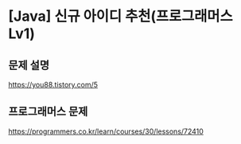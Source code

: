 # [Java] 신규 아이디 추천(프로그래머스 Lv1)

## 문제 설명
https://you88.tistory.com/5

## 프로그래머스 문제
https://programmers.co.kr/learn/courses/30/lessons/72410
